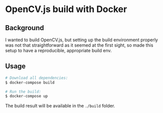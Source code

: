 # OpenCV.js build with Docker

## Background

I wanted to build OpenCV.js, but setting up the build environment properly was not
that straightforward as it seemed at the first sight, so made this setup to have
a reproducible, appropriate build env.

## Usage

```sh
# Download all dependencies:
$ docker-compose build

# Run the build:
$ docker-compose up
```

The build result will be available in the `./build` folder.
